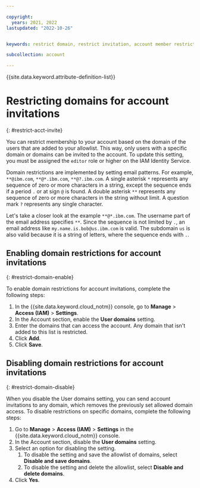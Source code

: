 ```yaml
---

copyright:
  years: 2021, 2022
lastupdated: "2022-10-26"


keywords: restrict domain, restrict invitation, account member restrict, invitation, invite users, account restriction

subcollection: account

---
```


{{site.data.keyword.attribute-definition-list}}

# Restricting domains for account invitations
{: #restrict-acct-invite}

You can restrict membership to your account based on the domain of the users that are added to your allowlist. This way, only users with a specific domain or domains can be invited to the account. To update this setting, you must be assigned the `editor` role or higher on the IAM Identity Service.

Domain restrictions are implemented by setting email patterns. For example, `**@ibm.com`, `**@*.ibm.com`, `**@?.ibm.com`. A single asterisk `*` represents any sequence of zero or more characters in a string, except the sequence ends if a period `.` or at sign `@` is found. A double asterisk `**` represents any sequence of zero or more characters in the string without limit. A question mark `?` represents any single character.

Let's take a closer look at the example `**@*.ibm.com`. The username part of the email address specifies `**`. Since the sequence is not limited by `.`, an email address like `my.name.is.bob@us.ibm.com` is valid. The subdomain `us` is also valid because it is a string of letters, where the sequence ends with `.`.

## Enabling domain restrictions for account invitations
{: #restrict-domain-enable}

To enable domain restrictions for account invitations, complete the following steps:

1. In the {{site.data.keyword.cloud_notm}} console, go to **Manage** > **Access (IAM)** > **Settings**.
1. In the Account section, enable the **User domains** setting.
1. Enter the domains that can access the account. Any domain that isn't added to this list is restricted.
1. Click **Add**.
1. Click **Save**.


## Disabling domain restrictions for account invitations
{: #restrict-domain-disable}

When you disable the User domains setting, you can send account invitations to any domain, which removes the previously set allowed domain access. To disable restrictions on specific domains, complete the following steps:

1. Go to **Manage** > **Access (IAM)** > **Settings** in the {{site.data.keyword.cloud_notm}} console.
1. In the Account section, disable the **User domains** setting.
1. Select an option for disabling the setting.
   1. To disable the setting and save the allowlist of domains, select **Disable and save domains**.
   1. To disable the setting and delete the allowlist, select **Disable and delete domains**.
1. Click **Yes**.
